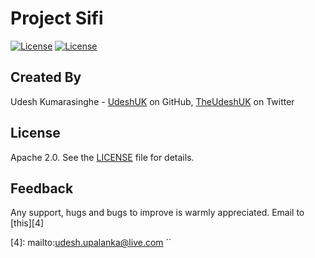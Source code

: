 # Project Sifi

[![License](https://img.shields.io/badge/License-Apache%202.0-blue.svg)](https://opensource.org/licenses/Apache-2.0)
[![License](https://img.shields.io/badge/API-16%2B-green.svg)](https://android-arsenal.com/api?level=16)

Created By
----------
Udesh Kumarasinghe - [UdeshUK][1] on GitHub, [TheUdeshUK][2] on Twitter

License
-------
Apache 2.0. See the [LICENSE][3] file for details.

Feedback
--------
Any support, hugs and bugs to improve is warmly appreciated. Email to [this][4]

[1]: https://github.com/UdeshUK
[2]: https://twitter.com/TheUdeshUK
[3]: https://github.com/UdeshUK/Sifi/blob/master/LICENSE.txt
[4]: mailto:udesh.upalanka@live.com     ``